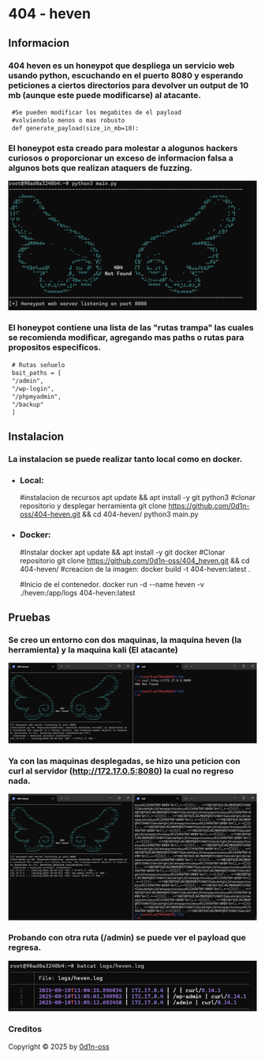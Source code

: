 # 404 - heven

## Informacion
### 404 heven es un honeypot que despliega un servicio web usando python, escuchando en el puerto 8080 y esperando peticiones a ciertos directorios para devolver un output de 10 mb (aunque este puede modificarse) al atacante.
     #Se pueden modificar los megabites de el payload
     #volviendolo menos o mas robusto
     def generate_payload(size_in_mb=10):

### El honeypot esta creado para molestar a alogunos hackers curiosos o proporcionar un exceso de informacion falsa a algunos bots que realizan ataquers de fuzzing.

![](images/banner.png)

### El honeypot contiene una lista de las "rutas trampa" las cuales se recomienda modificar, agregando mas paths o rutas para propositos especificos.
     # Rutas señuelo
     bait_paths = [
     "/admin",
     "/wp-login",
     "/phpmyadmin",
     "/backup"
     ]

## Instalacion
### La instalacion se puede realizar tanto local como en docker.
-   ### Local:
     #instalacion de recursos
     apt update && apt install -y git python3
     #clonar repositorio y desplegar herramienta
     git clone https://github.com/0d1n-oss/404-heven.git && cd 404-heven/
     python3 main.py
-   ### Docker:
     #Instalar docker
     apt update && apt install -y git docker
     #Clonar repositorio
     git clone https://github.com/0d1n-oss/404_heven.git && cd 404-heven/
     #creacion de la imagen:
     docker build -t 404-heven:latest .

     #Inicio de el contenedor.
     docker run -d --name heven -v ./heven:/app/logs 404-heven:latest

## Pruebas
### Se creo un entorno con dos maquinas, la maquina heven (la herramienta) y la maquina kali (El atacante)
![](images/test_1.png)
### Ya con las maquinas desplegadas, se hizo una peticion con curl al servidor (http://172.17.0.5:8080) la cual no regreso nada.
![](images/test_2.png)
### Probando con otra ruta (/admin) se puede ver el payload que regresa.
![](images/info.png)

### Creditos
Copyright © 2025 by [0d1n-oss](https://github.com/0d1n-oss)
